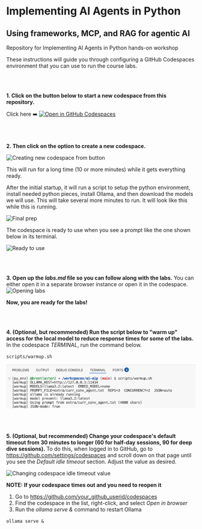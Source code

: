 # Implementing AI Agents in Python
## Using frameworks, MCP, and RAG for agentic AI

Repository for Implementing AI Agents in Python hands-on workshop

These instructions will guide you through configuring a GitHub Codespaces environment that you can use to run the course labs. 

<br><br>

**1. Click on the button below to start a new codespace from this repository.**

Click here ➡️  [![Open in GitHub Codespaces](https://github.com/codespaces/badge.svg)](https://codespaces.new/skillrepos/ai-aip?quickstart=1)

<br><br>

**2. Then click on the option to create a new codespace.**

![Creating new codespace from button](./images/aip1.png?raw=true "Creating new codespace from button")

This will run for a long time (10 or more minutes) while it gets everything ready.

After the initial startup, it will run a script to setup the python environment, install needed python pieces, install Ollama, and then download the models we will use. This will take several more minutes to run. It will look like this while this is running.

![Final prep](./images/aip2.png?raw=true "Final prep")

The codespace is ready to use when you see a prompt like the one shown below in its terminal.

![Ready to use](./images/aip3.png?raw=true "Ready to use")

<br><br>

**3. Open up the *labs.md* file so you can follow along with the labs.**
You can either open it in a separate browser instance or open it in the codespace. 
![Opening labs](./images/aip4.png?raw=true "Opening labs")

**Now, you are ready for the labs!**

<br><br>

**4. (Optional, but recommended) Run the script below to "warm up" access for the local model to reduce response times for some of the labs.**
In the codespace *TERMINAL*, run the command below.

```
scripts/warmup.sh
```

![LLM warmup](./images/aip16.png?raw=true "LLM warmup")

<br><br>

**5. (Optional, but recommended) Change your codespace's default timeout from 30 minutes to longer (60 for half-day sessions, 90 for deep dive sessions).**
To do this, when logged in to GitHub, go to https://github.com/settings/codespaces and scroll down on that page until you see the *Default idle timeout* section. Adjust the value as desired.

![Changing codespace idle timeout value](./images/aa4.png?raw=true "Changing codespace idle timeout value")

**NOTE: If your codespace times out and you need to reopen it**

1. Go to https://github.com/your_github_userid/codespaces
2. Find the codespace in the list, right-click, and select *Open in browser*
3. Run the *ollama serve &* command to restart Ollama
```
ollama serve &
```

<br/><br/>



